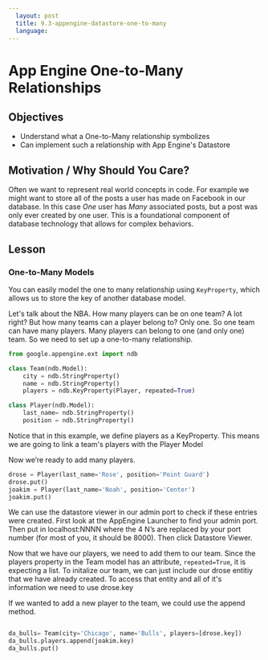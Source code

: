 ```yaml
---
  layout: post
  title: 9.3-appengine-datastore-one-to-many
  language: 
---
```



#  App Engine One-to-Many Relationships

##  Objectives

+ Understand what a One-to-Many relationship symbolizes
+ Can implement such a relationship with App Engine's Datastore

##  Motivation / Why Should You Care?

Often we want to represent real world concepts in code. For example we might want to store all of the posts a user has made on Facebook in our database. In this case *One* user has *Many* associated posts, but a post was only ever created by one user. This is a foundational component of database technology that allows for complex behaviors.

##  Lesson

###  One-to-Many Models

You can easily model the one to many relationship using `KeyProperty`, which allows us to store the key of another database model.

Let's talk about the NBA. How many players can be on one team? A lot right? But how many teams can a player belong to? Only one. So one team can have many players. Many players can belong to one (and only one) team.  So we need to set up a one-to-many relationship.

```python
from google.appengine.ext import ndb

class Team(ndb.Model):
    city = ndb.StringProperty()
    name = ndb.StringProperty()
    players = ndb.KeyProperty(Player, repeated=True)

class Player(ndb.Model):
    last_name= ndb.StringProperty()
    position = ndb.StringProperty()
```

Notice that in this example, we define players as a KeyProperty. This means we are going to link a team's players with the Player Model

Now we’re ready to add many players.

```python
drose = Player(last_name='Rose', position='Point Guard')
drose.put()
joakim = Player(last_name='Noah', position='Center')
joakim.put()
```

We can use the datastore viewer in our admin port to check if these entries were created. First look at the AppEngine Launcher to find your admin port. Then put in localhost:NNNN where the 4 N’s are replaced by your port number (for most of you, it should be 8000). Then click Datastore Viewer.
 
Now that we have our players, we need to add them to our team. Since the players property in the Team model has an attribute, `repeated=True`, it is expecting a list. To initalize our team, we can just include our drose entitiy that we have already created. To access that entity and all of it's information we need to use drose.key
 
 If we wanted to add a new player to the team, we could use the append method.
```python

da_bulls= Team(city='Chicago', name='Bulls', players=[drose.key])
da_bulls.players.append(joakim.key)
da_bulls.put()

```
 



